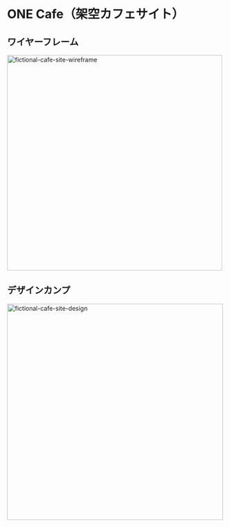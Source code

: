 # ONE Cafe（架空カフェサイト）

## ワイヤーフレーム
<img width="499" alt="fictional-cafe-site-wireframe" src="https://user-images.githubusercontent.com/79129786/135194868-ce6efa09-d0f0-4d1f-8c95-dd0d36a0f9a3.png">

## デザインカンプ
<img width="501" alt="fictional-cafe-site-design" src="https://user-images.githubusercontent.com/79129786/135194860-48068efa-46cb-4f78-9e84-cf6b99c68f41.png">
